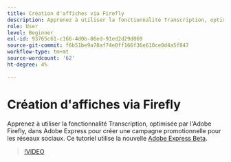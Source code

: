 ```yaml
---
title: Création d'affiches via Firefly
description: Apprenez à utiliser la fonctionnalité Transcription, optimisée par l'Adobe Firefly, pour créer une campagne promotionnelle pour les réseaux sociaux
role: User
level: Beginner
exl-id: 93765c61-c166-4d0b-86ed-91ed2d29d069
source-git-commit: f6b51be9a78af74e0ff166f36e610ce0d4a5f847
workflow-type: tm+mt
source-wordcount: '62'
ht-degree: 4%

---
```


# Création d&#39;affiches via Firefly

Apprenez à utiliser la fonctionnalité Transcription, optimisée par l&#39;Adobe Firefly, dans Adobe Express pour créer une campagne promotionnelle pour les réseaux sociaux. Ce tutoriel utilise la nouvelle [Adobe Express Beta](https://www.adobe.com/express/).

>[!VIDEO](https://video.tv.adobe.com/v/3420533?quality=12&learn=on&hidetitle=true)
